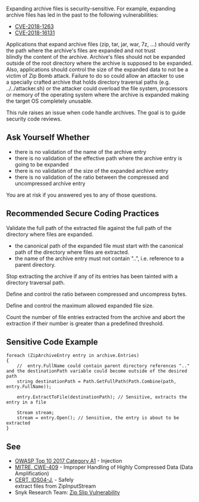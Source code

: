 
Expanding archive files is security-sensitive. For example, expanding archive files has led in the past to the following vulnerabilities:

- [CVE-2018-1263](http://cve.mitre.org/cgi-bin/cvename.cgi?name=CVE-2018-1263)
- [CVE-2018-16131](http://cve.mitre.org/cgi-bin/cvename.cgi?name=CVE-2018-16131)


Applications that expand archive files (zip, tar, jar, war, 7z, ...) should verify the path where the archive's files are expanded and not trust<br>blindly the content of the archive. Archive's files should not be expanded outside of the root directory where the archive is supposed to be expanded.<br>Also, applications should control the size of the expanded data to not be a victim of Zip Bomb attack. Failure to do so could allow an attacker to use<br>a specially crafted archive that holds directory traversal paths (e.g. ../../attacker.sh) or the attacker could overload the file system, processors<br>or memory of the operating system where the archive is expanded making the target OS completely unusable.

This rule raises an issue when code handle archives. The goal is to guide security code reviews.

## Ask Yourself Whether

- there is no validation of the name of the archive entry
- there is no validation of the effective path where the archive entry is going to be expanded
- there is no validation of the size of the expanded archive entry
- there is no validation of the ratio between the compressed and uncompressed archive entry


You are at risk if you answered yes to any of those questions.



## Recommended Secure Coding Practices

Validate the full path of the extracted file against the full path of the directory where files are expanded.

- the canonical path of the expanded file must start with the canonical path of the directory where files are extracted.
- the name of the archive entry must not contain "..", i.e. reference to a parent directory.


Stop extracting the archive if any of its entries has been tainted with a directory traversal path.

Define and control the ratio between compressed and uncompress bytes.

Define and control the maximum allowed expanded file size.

Count the number of file entries extracted from the archive and abort the extraction if their number is greater than a predefined threshold.

## Sensitive Code Example


    foreach (ZipArchiveEntry entry in archive.Entries)
    {
        //  entry.FullName could contain parent directory references ".." and the destinationPath variable could become outside of the desired path
        string destinationPath = Path.GetFullPath(Path.Combine(path, entry.FullName));
    
        entry.ExtractToFile(destinationPath); // Sensitive, extracts the entry in a file
    
        Stream stream;
        stream = entry.Open(); // Sensitive, the entry is about to be extracted
    }


## See

- [OWASP Top 10 2017 Category A1](https://www.owasp.org/index.php/Top_10-2017_A1-Injection) - Injection
- [MITRE, CWE-409](http://cwe.mitre.org/data/definitions/409.html) - Improper Handling of Highly Compressed Data (Data Amplification)<br>
- [CERT, IDS04-J.](https://wiki.sei.cmu.edu/confluence/display/java/IDS04-J.+Safely+extract+files+from+ZipInputStream) - Safely<br>  extract files from ZipInputStream
- Snyk Research Team: [Zip Slip Vulnerability](https://snyk.io/research/zip-slip-vulnerability)

